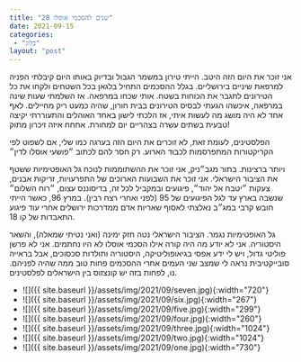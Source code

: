 ```yaml
---
title: "28 שנים להסכמי אוסלו"
date: 2021-09-15
categories: 
 - "בלוג"
layout: "post"
---
```


אני זוכר את היום הזה היטב. הייתי טירון במשמר הגבול ובדיוק באותו היום קיבלתי הפניה למרפאת שיניים בירושליים. בגלל ההסכמים התחיל בלגאן בכל השטחים ולקחו את כל הטירונים לתגבר את הכוחות בשטח. אותי שכחו במרפאה. אז השלמתי שעות שינה במרפאה, איכשהו הגעתי לבסיס הטירונים בבית חורון, שהיה כמעט ריק מחיילים. לאף אחד לא היה מושג מה לעשות איתי, אז הלכתי לישון באחד האוהלים והתעוררתי יקיצה טבעית בשתים עשרה בצהריים יום למחורת. אחחח איזה זיכרון מתוק!

הפלסטינים, לעומת זאת, לא זוכרים את היום הזה בערגה כמו שלי, אם לשפוט לפי הקריקטורות המתפרסמות לכבוד הארוע. רק חסר להם לכתוב ״פושעי אוסלו לדין״

ויותר ברצינות. בתור מגב״ניק, אני זוכר את ההשתוממות לנוכח גל האופטימיות ששטף את הציבור הישראלי. אני זוכר את השבועות הארוכים של התפרעויות, זריקות אבנים, צעקות ״יטבח אל יהוד״, פיגועים ובמקביל לכל זה, בדיסוננס עצום, ״רוח השלום״ שנשבה בארץ עד לגל הפיגועים של 95 (לפני ואחרי רצח רבין). במרץ 96, כאשר הייתי חובש קרבי במג״ב נאלצתי לאסוף שאריות אדם ממדרכות ירושלים אחרי עוד פיגוע התאבדות של קו 18. 

גל האופטימיות נגמר. הציבור הישראלי נטה חזק ימינה (ואני נטיתי שמאלה), והשאר היסטוריה. אני לא יודע מה היה קורה אילו הסכמי אוסלו לא היו נחתמים. אני לא פרשן פוליטי גדול, ויש לי ידע אפסי בגיאופוליטיקה, היסטוריה ותולדות סכסוכים, אבל בראייה סובייקטיבית נראה לי שמצב שני העמים אחרי ההסכמים פחות טוב ממה שהיה לפניהם. נו, לפחות בזה יש קונצזוס בין הישראלים לפלסטינים.

* ![]({{ site.baseurl }}/assets/img/2021/09/seven.jpg){:width="720"}  
* ![]({{ site.baseurl }}/assets/img/2021/09/six.jpg){:width="267"}  
* ![]({{ site.baseurl }}/assets/img/2021/09/five.jpg){:width="299"}  
* ![]({{ site.baseurl }}/assets/img/2021/09/four.jpg){:width="260"}  
* ![]({{ site.baseurl }}/assets/img/2021/09/three.jpg){:width="1024"}  
* ![]({{ site.baseurl }}/assets/img/2021/09/two.jpg){:width="1024"}  
* ![]({{ site.baseurl }}/assets/img/2021/09/one.jpg){:width="730"}
